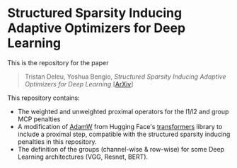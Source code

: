 # Structured Sparsity Inducing Adaptive Optimizers for Deep Learning

This is the repository for the paper

> Tristan Deleu, Yoshua Bengio, *Structured Sparsity Inducing Adaptive Optimizers for Deep Learning* [[ArXiv](https://arxiv.org/abs/2102.03869)]

This repository contains:
 - The weighted and unweighted proximal operators for the l1/l2 and group MCP penalties
 - A modification of [AdamW](https://arxiv.org/abs/1711.05101) from Hugging Face's [transformers](https://huggingface.co/transformers/) library to include a proximal step, compatible with the structured sparsity inducing penalties in this repository.
 - The definition of the groups (channel-wise & row-wise) for some Deep Learning architectures (VGG, Resnet, BERT).
